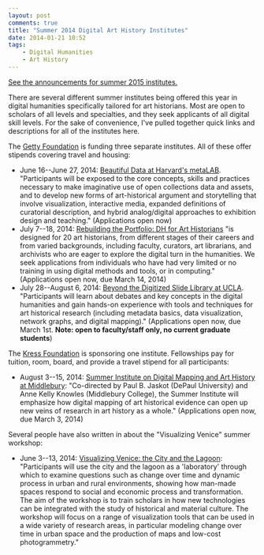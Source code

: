 ```yaml
---
layout: post
comments: true
title: "Summer 2014 Digital Art History Institutes"
date: 2014-01-21 10:52
tags: 
    - Digital Humanities
    - Art History
---
```


<aside>
<a href="/2015/02/03/summer-2015-digital-art-history-institutes.html">See the announcements for summer 2015 institutes.</a>
</aside>

There are several different summer institutes being offered this year in digital humanities specifically tailored for art historians.
Most are open to scholars of all levels and specialties, and they seek applicants of all digital skill levels.
For the sake of convenience, I've pulled together quick links and descriptions for all of the institutes here.

The [Getty Foundation](http://www.getty.edu/foundation/) is funding three separate institutes. All of these offer stipends covering travel and housing:

- June 16--June 27, 2014: [Beautiful Data at Harvard's metaLAB](http://web.archive.org/web/20160415131706/http://metalab.harvard.edu/2014/01/beautiful-data-a-summer-institute-for-telling-stories-with-open-art-collections/). "Participants will be exposed to the core concepts, skills and practices necessary to make imaginative use of open collections data and assets, and to develop new forms of art-historical argument and storytelling that involve visualization, interactive media, expanded definitions of curatorial description, and hybrid analog/digital approaches to exhibition design and teaching." (Applications open now)
- July 7--18, 2014: [Rebuilding the Portfolio: DH for Art Historians](http://arthistory2014.doingdh.org/schedule/) "is designed for 20 art historians, from different stages of their careers and from varied backgrounds, including faculty, curators, art librarians, and archivists who are eager to explore the digital turn in the humanities. We seek applications from individuals who have had very limited or no training in using digital methods and tools, or in computing." (Applications open now, due March 14, 2014)
- July 28--August 6, 2014: [Beyond the Digitized Slide Library at UCLA](http://www.humanities.ucla.edu/getty/). "Participants will learn about debates and key concepts in the digital humanities and gain hands-on experience with tools and techniques for art historical research (including metadata basics, data visualization, network graphs, and digital mapping)." (Applications open now, due March 1st. **Note: open to faculty/staff only, no current graduate students**)

The [Kress Foundation](http://www.kressfoundation.org/) is sponsoring one institute.
Fellowships pay for tuition, room, board, and provide a travel stipend for all participants:

- August 3--15, 2014: [Summer Institute on Digital Mapping and Art History at Middlebury](http://www.kressfoundation.org/news/Article.aspx?id=35544&blogid=132): "Co-directed by Paul B. Jaskot (DePaul University) and Anne Kelly Knowles (Middlebury College), the Summer Institute will emphasize how digital mapping of art historical evidence can open up new veins of research in art history as a whole." (Applications open now, due March 3, 2014)

Several people have also written in about the "Visualizing Venice" summer workshop:

- June 3--13, 2014: [Visualizing Venice: the City and the Lagoon](http://web.archive.org/web/20160813000101/ttp://www.univiu.org/shss/seminars-summer-schools/visualizing-venice-summer-workshop): "Participants will use the city and the lagoon as a 'laboratory' through which to examine questions such as change over time and dynamic process in urban and rural environments, showing how man-made spaces respond to social and economic process and transformation. The aim of the workshop is to train scholars in how new technologies can be integrated with the study of historical and material culture. The workshop will focus on a range of visualization tools that can be used in a wide variety of research areas, in particular modeling change over time in urban space and the production of maps and low-cost photogrammetry."
